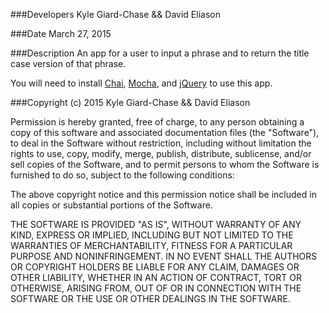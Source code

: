 ###Developers
Kyle Giard-Chase && David Eliason

###Date
March 27, 2015

###Description
An app for a user to input a phrase and to return the title case version of that phrase.

You will need to install <a href="http://chaijs.com/" target="_blank">Chai</a>, <a href="http://mochajs.org/" target="_blank">Mocha</a>, and <a href="https://jquery.com/" target="_blank">jQuery</a> to use this app.



###Copyright (c) 2015 Kyle Giard-Chase && David Eliason

Permission is hereby granted, free of charge, to any person obtaining a copy
of this software and associated documentation files (the "Software"), to deal
in the Software without restriction, including without limitation the rights
to use, copy, modify, merge, publish, distribute, sublicense, and/or sell
copies of the Software, and to permit persons to whom the Software is
furnished to do so, subject to the following conditions:

The above copyright notice and this permission notice shall be included in
all copies or substantial portions of the Software.

THE SOFTWARE IS PROVIDED "AS IS", WITHOUT WARRANTY OF ANY KIND, EXPRESS OR
IMPLIED, INCLUDING BUT NOT LIMITED TO THE WARRANTIES OF MERCHANTABILITY,
FITNESS FOR A PARTICULAR PURPOSE AND NONINFRINGEMENT. IN NO EVENT SHALL THE
AUTHORS OR COPYRIGHT HOLDERS BE LIABLE FOR ANY CLAIM, DAMAGES OR OTHER
LIABILITY, WHETHER IN AN ACTION OF CONTRACT, TORT OR OTHERWISE, ARISING FROM,
OUT OF OR IN CONNECTION WITH THE SOFTWARE OR THE USE OR OTHER DEALINGS IN
THE SOFTWARE.
